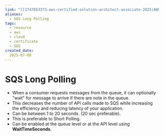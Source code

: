 ```yaml
---
link: "[[1747853373-aws-certified-solution-architect-associate-2025|AWS Certified Solution Architect Associate 2025]]"
aliases: 
  - SQS Long Polling
tags:
  - resource
  - aws
  - cloud
  - certificate
  - SQS
created_date:
  2025-07-08
---
```

# SQS Long Polling
- When a consumer requests messages from the queue, it can optionally "wait" for message to arrive if there are note in the queue.
- This decreases the number of API calls made to SQS while increasing the efficiency and reducing latency of your application.
- Can be between 1 to 20 seconds. (20 sec preferable).
- This is preferable to Short Polling.
- Can be enabled at the queue level or at the API level using **WaitTimeSeconds**.

